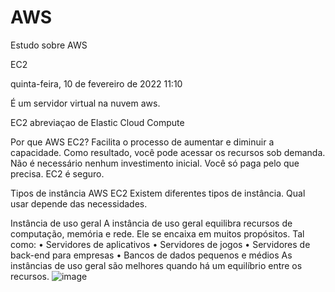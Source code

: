 # AWS
Estudo sobre AWS


EC2

quinta-feira, 10 de fevereiro de 2022
11:10

É um servidor virtual na nuvem aws.

EC2 abreviaçao de Elastic Cloud Compute

Por que AWS EC2?
Facilita o processo de aumentar e diminuir a capacidade.
Como resultado, você pode acessar os recursos sob demanda.
Não é necessário nenhum investimento inicial.
Você só paga pelo que precisa.
EC2 é seguro.

Tipos de instância AWS EC2
Existem diferentes tipos de instância.
Qual usar depende das necessidades.

Instância de uso geral
A instância de uso geral equilibra recursos de computação, memória e rede.
Ele se encaixa em muitos propósitos. Tal como:
	• Servidores de aplicativos
	• Servidores de jogos
	• Servidores de back-end para empresas
	• Bancos de dados pequenos e médios
As instâncias de uso geral são melhores quando há um equilíbrio entre os recursos.
![image](https://user-images.githubusercontent.com/57508500/165304967-328e285c-4172-4820-8c98-fbe356c69187.png)
